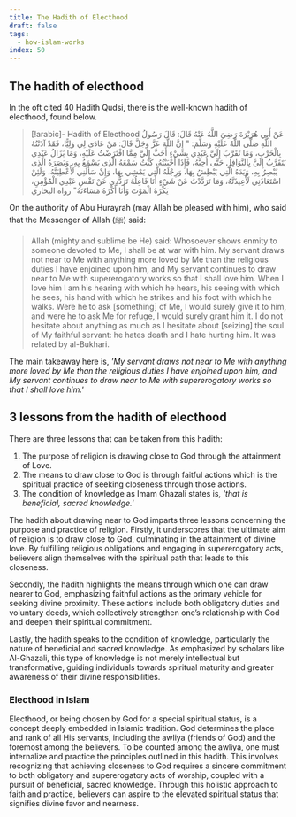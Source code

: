 ```yaml
---
title: The Hadith of Electhood
draft: false
tags:
  - how-islam-works
index: 50
---
```

## The hadith of electhood

In the oft cited 40 Hadith Qudsi, there is the well-known hadith of electhood, found below.

> [!arabic]- Hadith of Electhood
> عَنْ أَبِي هُرَيْرَةَ رَضِيَ اللَّهُ عَنْهُ قَالَ: قَالَ رَسُولُ اللَّهِ صَلَّى اللَّهُ عَلَيْهِ وَسَلَّمَ: " إِنَّ اللَّهَ عَزَّ وَجَلَّ قَالَ: مَنْ عَادَى لِي وَلِيًّا، فَقَدْ آذَنْتُهُ بِالْحَرْبِ، وَمَا تَقَرَّبَ إِلَيَّ عَبْدِي بِشَيْءٍ أَحَبَّ إِلَيَّ مِمَّا افْتَرَضْتُ عَلَيْهِ، وَمَا يَزَالُ عَبْدِي يَتَقَرَّبُ إِلَيَّ بِالنَّوَافِلِ حَتَّى أُحِبَّهُ، فَإِذَا أَحْبَبْتُهُ، كُنْتُ سَمْعَهُ الَّذِي يَسْمَعُ بِهِ، وَبَصَرَهُ الَّذِي يُبْصِرُ بِهِ، وَيَدَهُ الَّتِي يَبْطِشُ بِهَا، وَرِجْلَهُ الَّتِي يَمْشِي بِهَا، وَإِنْ سَأَلَنِي لَأُعْطِيَنَّهُ، وَلَئِنْ اسْتَعَاذَنِي لَأُعِيذَنَّهُ، وَمَا تَرَدَّدْتُ عَنْ شَيْءٍ أَنَا فَاعِلُهُ تَرَدُّدِي عَنْ نَفْسِ عَبْدِي الْمُؤْمِنِ، يَكْرَهُ الْمَوْتَ وَأَنَا أَكْرَهُ مَسَاءَتَهُ"
رواه البخاري

On the authority of Abu Hurayrah (may Allah be pleased with him), who said that the Messenger of Allah (ﷺ) said:

> Allah (mighty and sublime be He) said: Whosoever shows enmity to someone devoted to Me, I shall be at war with him. My servant draws not near to Me with anything more loved by Me than the religious duties I have enjoined upon him, and My servant continues to draw near to Me with supererogatory works so that I shall love him. When I love him I am his hearing with which he hears, his seeing with which he sees, his hand with which he strikes and his foot with which he walks. Were he to ask [something] of Me, I would surely give it to him, and were he to ask Me for refuge, I would surely grant him it. I do not hesitate about anything as much as I hesitate about [seizing] the soul of My faithful servant: he hates death and I hate hurting him. It was related by al-Bukhari.

The main takeaway here is, *'My servant draws not near to Me with anything more loved by Me than the religious duties I have enjoined upon him, and My servant continues to draw near to Me with supererogatory works so that I shall love him.'*

## 3 lessons from the hadith of electhood 

There are three lessons that can be taken from this hadith: 

1. The purpose of religion is drawing close to God through the attainment of Love.
2. The means to draw close to God is through faitful actions which is the spiritual practice of seeking closeness through those actions. 
3. The condition of knowledge as Imam Ghazali states is, *'that is beneficial, sacred knowledge.'* 

The hadith about drawing near to God imparts three lessons concerning the purpose and practice of religion. Firstly, it underscores that the ultimate aim of religion is to draw close to God, culminating in the attainment of divine love. By fulfilling religious obligations and engaging in supererogatory acts, believers align themselves with the spiritual path that leads to this closeness.

Secondly, the hadith highlights the means through which one can draw nearer to God, emphasizing faithful actions as the primary vehicle for seeking divine proximity. These actions include both obligatory duties and voluntary deeds, which collectively strengthen one’s relationship with God and deepen their spiritual commitment.

Lastly, the hadith speaks to the condition of knowledge, particularly the nature of beneficial and sacred knowledge. As emphasized by scholars like Al-Ghazali, this type of knowledge is not merely intellectual but transformative, guiding individuals towards spiritual maturity and greater awareness of their divine responsibilities.

### Electhood in Islam

Electhood, or being chosen by God for a special spiritual status, is a concept deeply embedded in Islamic tradition. God determines the place and rank of all His servants, including the awliya (friends of God) and the foremost among the believers. To be counted among the awliya, one must internalize and practice the principles outlined in this hadith. This involves recognizing that achieving closeness to God requires a sincere commitment to both obligatory and supererogatory acts of worship, coupled with a pursuit of beneficial, sacred knowledge. Through this holistic approach to faith and practice, believers can aspire to the elevated spiritual status that signifies divine favor and nearness.
